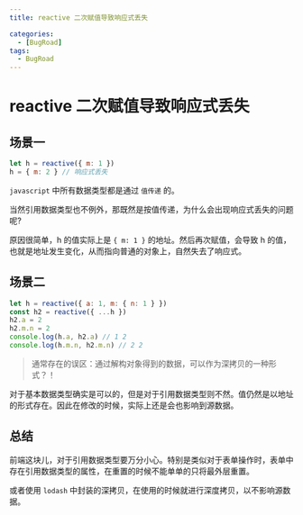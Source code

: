 ```yaml
---
title: reactive 二次赋值导致响应式丢失

categories:
  - [BugRoad]
tags: 
  - BugRoad
---
```


# reactive 二次赋值导致响应式丢失

## 场景一

```js
let h = reactive({ m: 1 })
h = { m: 2 } // 响应式丢失
```

`javascript` 中所有数据类型都是通过 `值传递` 的。

当然引用数据类型也不例外，那既然是按值传递，为什么会出现响应式丢失的问题呢?

原因很简单，h 的值实际上是 `{ m: 1 }` 的地址。然后再次赋值，会导致 h 的值，也就是地址发生变化，从而指向普通的对象上，自然失去了响应式。

## 场景二

```js
let h = reactive({ a: 1, m: { n: 1 } })
const h2 = reactive({ ...h })
h2.a = 2
h2.m.n = 2
console.log(h.a, h2.a) // 1 2
console.log(h.m.n, h2.m.n) // 2 2
```

> 通常存在的误区：通过解构对象得到的数据，可以作为深拷贝的一种形式？！

对于基本数据类型确实是可以的，但是对于引用数据类型则不然。值仍然是以地址的形式存在。因此在修改的时候，实际上还是会也影响到源数据。

## 总结

前端这块儿，对于引用数据类型要万分小心。特别是类似对于表单操作时，表单中存在引用数据类型的属性，在重置的时候不能单单的只将最外层重置。

或者使用 `lodash` 中封装的深拷贝，在使用的时候就进行深度拷贝，以不影响源数据。

